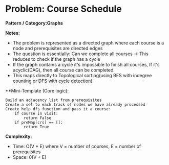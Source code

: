 # Problem: Course Schedule

**Pattern / Category:Graphs**

**Notes:**
- The problem is represented as a directed graph where each course is a node and prerequisites are directed edges
- The question is essentially: Can we complete all courses -> This reduces to check if the graph has a cycle
- If the graph contains a cycle it's impossible to finish all courses, If it's acyclic(DAG), then all course can be completed.
- This maps directly to Topological sorting(using BFS with indegree counting or DFS with cycle detection)

**Mini-Template (Core logic):
```
Build an adjacency list from prerequisites
Create a set to each track of nodes we have already processed
Create help dfs function and pass it a course:
    if course in visit:
        return False
    if preMap[crs] == []:
        return True 

```

**Complexity:**
 - Time: O(V + E) where V = number of courses, E = number of prerequisites
 - Space: 0(V + E)
